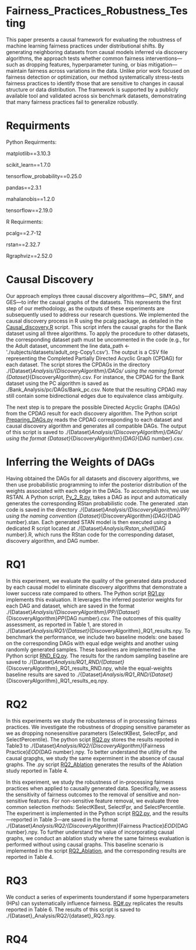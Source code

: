 # Fairness_Practices_Robustness_Testing

This paper presents a causal framework for evaluating the robustness of machine learning fairness practices under distributional shifts. By generating neighboring datasets from causal models inferred via discovery algorithms, the approach tests whether common fairness interventions—such as dropping features, hyperparameter tuning, or bias mitigation—maintain fairness across variations in the data. Unlike prior work focused on fairness detection or optimization, our method systematically stress-tests fairness practices to identify those that are sensitive to changes in causal structure or data distribution. The framework is supported by a publicly available tool and validated across six benchmark datasets, demonstrating that many fairness practices fail to generalize robustly.
# Requirments
Python Requirments:

matplotlib==3.10.3

scikit_learn==1.7.0

tensorflow_probability==0.25.0

pandas==2.3.1

mahalanobis==1.2.0

tensorflow==2.19.0

R Requirments:

pcalg==2.7-12

rstan==2.32.7

Rgraphviz==2.52.0

#  Causal Discovery

Our approach employs three causal discovery algorithms—PC, SIMY, and GES—to infer the causal graphs of the datasets. This represents the first step of our methodology, as the outputs of these experiments are subsequently used to address our research questions. We implemented the causal discovery process in R using the pcalg package, as detailed in the [Causal_discovery.R](https://github.com/armanunix/Fairness_Practices_Robustness_Testing/blob/main/Causal_Discovery.R) script. This script infers the causal graphs for the Bank dataset using all three algorithms. To apply the procedure to other datasets, the corresponding dataset path must be uncommented in the code (e.g., for the Adult dataset, uncomment the line data_path <- './subjects/datasets/adult_org-Copy1.csv'). The output is a CSV file representing the Completed Partially Directed Acyclic Graph (CPDAG) for each dataset. The script stores the CPDAGs in the directory ./{Dataset}_Analysis/{DiscoveryAlgorithm}/DAGs/ using the naming format {Dataset}_{DiscoveryAlgorithm}.csv. For instance, the CPDAG for the Bank dataset using the PC algorithm is saved as ./Bank_Analysis/pc/DAGs/Bank_pc.csv. Note that the resulting CPDAG may still contain some bidirectional edges due to equivalence class ambiguity. 

The next step is to prepare the possible Directed Acyclic Graphs (DAGs) from the CPDAG result for each discovery algorithm. The Python script [Preparing_DAGs.py](https://github.com/armanunix/Fairness_Practices_Robustness_Testing/blob/main/Preparing_DAGs.py) reads the CPDAG corresponding to each dataset and causal discovery algorithm and generates all compatible DAGs. The output of this script is saved to ./{Dataset}_Analysis/{DiscoveryAlgorithm}/DAGs/ using the format {Dataset}_{DiscoveryAlgorithm}_{DAG}_{DAG number}.csv.

# Inferring the Weights of DAGs

Having obtained the DAGs for all datasets and discovery algorithms, we then use probabilistic programming to infer the posterior distribution of the weights associated with each edge in the DAGs. To accomplish this, we use RSTAN. A Python script, [Py_2_R.py](https://github.com/armanunix/Fairness_Practices_Robustness_Testing/blob/main/Py_2_R.py), takes a DAG as input and automatically generates the corresponding RStan probabilistic code. The generated .stan code is saved in the directory ./{Dataset}_Analysis/{DiscoveryAlgorithm}/PP/ using the naming convention {Dataset}_{DiscoveryAlgorithm}_{DAG}_{DAG number}.stan. Each generated STAN model is then executed using a dedicated R script located at ./{Dataset}_Analysis/Rstan_shell_{DAG number}.R, which runs the RStan code for the corresponding dataset, discovery algorithm, and DAG number. 
# RQ1

In this experiment, we evaluate the quality of the generated data produced by each causal model to eliminate discovery algorithms that demonstrate a lower success rate compared to others. The Python script [RQ1.py](https://github.com/armanunix/Fairness_Practices_Robustness_Testing/blob/main/RQ1.py) implements this evaluation. It leverages the inferred posterior weights for each DAG and dataset, which are saved in the format ./{Dataset}_Analysis/{DiscoveryAlgorithm}/PP/{Dataset}_{DiscoveryAlgorithm}_PP_{DAG number}.csv. The outcomes of this quality assessment, as reported in Table 1, are stored in ./{Dataset}_Analysis/RQ1/{Dataset}_{DiscoveryAlgorithm}_RQ1_results.npy. To benchmark the performance, we include two baseline models: one based on the corresponding DAGs with equal edge weights and another using randomly generated samples. These baselines are implemented in the Python script [RND_EQ.py](https://github.com/armanunix/Fairness_Practices_Robustness_Testing/blob/main/RND_EQ.py). The results for the random sampling baseline are saved to ./{Dataset}_Analysis/RQ1_RND/{Dataset}_{DiscoveryAlgorithm}_RQ1_results_RND.npy, while the equal-weights baseline results are saved to ./{Dataset}_Analysis/RQ1_RND/{Dataset}_{DiscoveryAlgorithm}_RQ1_results_eq.npy.

# RQ2

In this experiments we study the robusteness of in processing fairness practices. We investigate the robustness of dropping sensitive parameter as we as dropping nonesensitive parameters (SelectKBest, SelectFpr, and SelectPercentile). The python scipt [RQ2.py](https://github.com/armanunix/Fairness_Practices_Robustness_Testing/blob/main/RQ2.py) stores the results repoted in Table3 to ./{Dataset}_Analysis/RQ2/{DiscoveryAlgorithm}_{Fairness Practice}_EOD_{DAG number}.npy. To better understand the utility of the causal grapghs, we study the same experminent in the absence of causal graphs. The .py script [RQ2_Ablation](https://github.com/armanunix/Fairness_Practices_Robustness_Testing/blob/main/RQ2_Ablation.py) generates the results of the Ablation study reported in Table 4.

In this experiment, we study the robustness of in-processing fairness practices when applied to causally generated data. Specifically, we assess the sensitivity of fairness outcomes to the removal of sensitive and non-sensitive features. For non-sensitive feature removal, we evaluate three common selection methods: SelectKBest, SelectFpr, and SelectPercentile. The experiment is implemented in the Python script [RQ2.py](https://github.com/armanunix/Fairness_Practices_Robustness_Testing/blob/main/RQ2.py), and the results—reported in Table 3—are saved in the format ./{Dataset}_Analysis/RQ2/{DiscoveryAlgorithm}_{Fairness Practice}_EOD_{DAG number}.npy.
To further understand the value of incorporating causal graphs, we conduct an ablation study where the same fairness evaluation is performed without using causal graphs. This baseline scenario is implemented in the script [RQ2_Ablation](https://github.com/armanunix/Fairness_Practices_Robustness_Testing/blob/main/RQ2_Ablation.py), and the corresponding results are reported in Table 4.

# RQ3
We conduct a series of experiments tounderstand if some hyperparameters (HPs) can systematically influence fairness. [RQ#.py](https://github.com/armanunix/Fairness_Practices_Robustness_Testing/blob/main/RQ3.py) replicates the results reported in Table 6.  The results of this script is saved to ./{Dataset}_Analysis/RQ2/{dataset}_RQ3.npy. 

# RQ4
